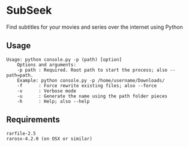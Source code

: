 # SubSeek
Find subtitles for your movies and series over the internet using Python

## Usage
```
Usage: python console.py -p (path) [option]
    Options and arguments:
    -p path : Required. Root path to start the process; also --path=path.
    Example: python console.py -p /home/username/Downloads/
    -f      : Force rewrite existing files; also --force
    -v      : Verbose mode
    -u      : Generate the name using the path folder pieces
    -h      : Help; also --help
```

## Requirements
```
rarfile-2.5
rarosx-4.2.0 (on OSX or similar)
```
